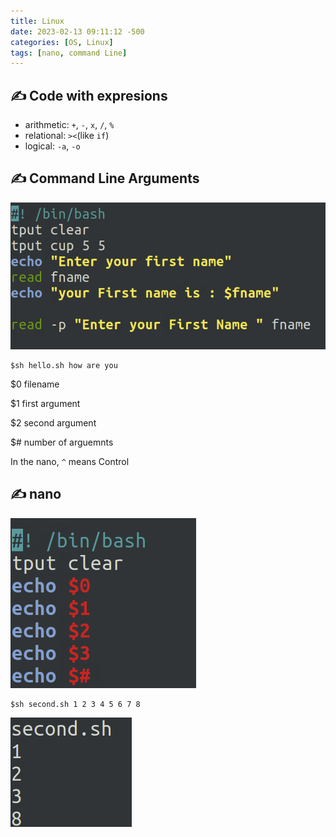 ```yaml
---
title: Linux
date: 2023-02-13 09:11:12 -500
categories: [OS, Linux]
tags: [nano, command Line]
---
```


## ✍️ Code with expresions

- arithmetic: `+`, `-`, `x`, `/`, `%`
- relational: `><`(like `if`)
- logical: `-a`, `-o`

## ✍️ Command Line Arguments

![Desktop View](/assets/img/sh_ex1.png)


```shell
$sh hello.sh how are you
```

$0 filename

$1 first argument

$2 second argument

$# number of arguemnts

In the nano, `^` means Control

## ✍️ nano

![Desktop View](/assets/img/sh_ex2.png)

```shell
$sh second.sh 1 2 3 4 5 6 7 8
```

![Desktop View](/assets/img/sh_out1.png)
